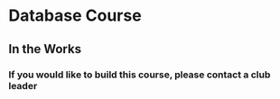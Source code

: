 # Database Course
## In the Works
### If you would like to build this course, please contact a club leader
